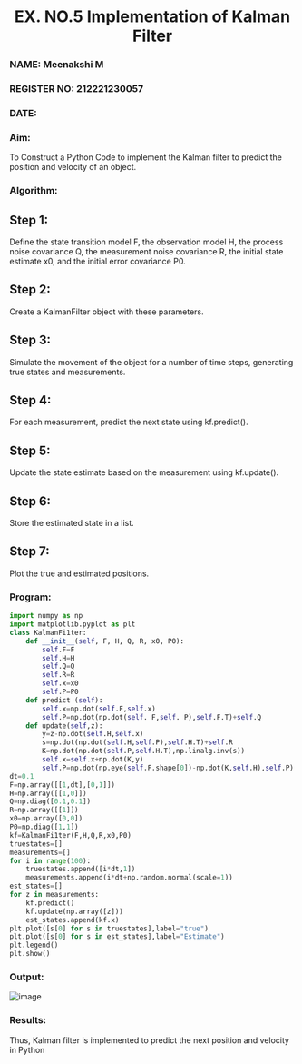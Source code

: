 <H1 ALIGN =CENTER> EX. NO.5 Implementation of Kalman Filter</H1>
<H3>NAME: Meenakshi M</H3>
<H3>REGISTER NO: 212221230057</H3>
<H3>DATE:</H3>
<H3>Aim:</H3> To Construct a Python Code to implement the Kalman filter to predict the position and velocity of an object.
<H3>Algorithm:</H3>

## Step 1: 
Define the state transition model F, the observation model H, the process noise covariance Q, the measurement noise covariance R, the initial state estimate x0, and the initial error covariance P0.<BR>
## Step 2:  
Create a KalmanFilter object with these parameters.<BR>
## Step 3: 
Simulate the movement of the object for a number of time steps, generating true states and measurements. <BR>
## Step 4: 
For each measurement, predict the next state using kf.predict().<BR>
## Step 5: 
Update the state estimate based on the measurement using kf.update().<BR>
## Step 6: 
Store the estimated state in a list.<BR>
## Step 7: 
Plot the true and estimated positions.<BR>

<H3>Program:</H3>

```py
import numpy as np
import matplotlib.pyplot as plt
class KalmanFi1ter:
    def __init__(self, F, H, Q, R, x0, P0):
        self.F=F
        self.H=H
        self.Q=Q
        self.R=R
        self.x=x0
        self.P=P0
    def predict (self):
        self.x=np.dot(self.F,self.x)
        self.P=np.dot(np.dot(self. F,self. P),self.F.T)+self.Q
    def update(self,z):
        y=z-np.dot(self.H,self.x)
        s=np.dot(np.dot(self.H,self.P),self.H.T)+self.R
        K=np.dot(np.dot(self.P,self.H.T),np.linalg.inv(s))
        self.x=self.x+np.dot(K,y)
        self.P=np.dot(np.eye(self.F.shape[0])-np.dot(K,self.H),self.P)
dt=0.1
F=np.array([[1,dt],[0,1]])
H=np.array([[1,0]])
Q=np.diag([0.1,0.1])
R=np.array([[1]])
x0=np.array([0,0])
P0=np.diag([1,1])
kf=KalmanFi1ter(F,H,Q,R,x0,P0)
truestates=[]
measurements=[]
for i in range(100):
    truestates.append([i*dt,1])
    measurements.append(i*dt+np.random.normal(scale=1))
est_states=[]
for z in measurements:
    kf.predict()
    kf.update(np.array([z]))
    est_states.append(kf.x)
plt.plot([s[0] for s in truestates],label="true")
plt.plot([s[0] for s in est_states],label="Estimate")
plt.legend()
plt.show()
```

<H3>Output:</H3>

![image](https://github.com/Meenakshi0907/Ex-5--AAI/assets/94165108/1199ff26-38ae-4576-ac5a-bda5a1895e60)

<H3>Results:</H3>
Thus, Kalman filter is implemented to predict the next position and   velocity in Python



